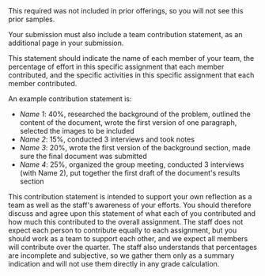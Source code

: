 <div class="alert alert-warning" markdown="1">
This required was not included in prior offerings, so you will not see this prior samples.
</div>

Your submission must also include a team contribution statement, as an additional page in your submission.

This statement should indicate the name of each member of your team, 
the percentage of effort in this specific assignment that each member contributed,
and the specific activities in this specific assignment that each member contributed. 

An example contribution statement is:

- *Name 1*: 40%, researched the background of the problem, outlined the content of the document, wrote the first version of one paragraph, selected the images to be included
- *Name 2*: 15%, conducted 3 interviews and took notes
- *Name 3*: 20%, wrote the first version of the background section, made sure the final document was submitted
- *Name 4*: 25%, organized the group meeting, conducted 3 interviews (with Name 2), put together the first draft of the document's results section

This contribution statement is intended to support your own reflection as a team as well as the staff's awareness of your efforts.
You should therefore discuss and agree upon this statement of what each of you contributed and how much this contributed to the overall assignment. 
The staff does not expect each person to contribute equally to each assignment, but you should work as a team to support each other, and we expect all members will contribute over the quarter.
The staff also understands that percentages are incomplete and subjective, so we gather them only as a summary indication and will not use them directly in any grade calculation.
